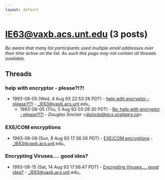 ```yaml
---
layout: default
---
```


# IE63@vaxb.acs.unt.edu (3 posts)

_Be aware that many list participants used multiple email addresses over their time active on the list. As such this page may not contain all threads available._

## Threads

### help with encryptor - please?!?!
+ 1993-08-05 (Wed, 4 Aug 93 22:53:26 PDT) - [help with encryptor - please?!?!](/archive/1993/08/8d263ef74ef88bde26d5d55b28ec9610d8cf33878c7726026ad4212016c674e6) - _IE63@vaxb.acs.unt.edu_
  + 1993-08-05 (Thu, 5 Aug 93 03:28:30 PDT) - [Re: help with encryptor - please?!?!](/archive/1993/08/6170ac295dcadcdd43f73930f217c56f15b8a26fcd18f7bcac5db55d6a3fa0ba) - _Douglas Sinclair \<dsinclai@acs.ucalgary.ca\>_

### EXE/COM encryptions
+ 1993-08-09 (Sun, 8 Aug 93 17:36:26 PDT) - [EXE/COM encryptions](/archive/1993/08/c0a0dccc8ec613d98427249deb4181abf5b04490cbc5684d113314df6b76067f) - _IE63@vaxb.acs.unt.edu_

### Encrypting Viruses.... good idea?
+ 1993-08-15 (Sat, 14 Aug 93 17:56:47 PDT) - [Encrypting Viruses.... good idea?](/archive/1993/08/fe5d3630fe0789de64f88cf06eefbc9041132f0837b0a4a123ef2c93bb7e8960) - _IE63@vaxb.acs.unt.edu_

